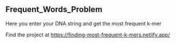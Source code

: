 ## Frequent_Words_Problem

Here you enter your DNA string and get the most frequent k-mer


Find the project at https://finding-most-frequent-k-mers.netlify.app/
